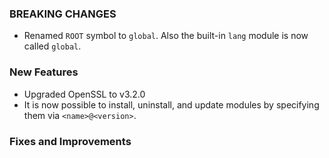 ### BREAKING CHANGES

- Renamed `ROOT` symbol to `global`. Also the built-in `lang` module is now called `global`.

### New Features

- Upgraded OpenSSL to v3.2.0
- It is now possible to install, uninstall, and update modules by specifying them via `<name>@<version>`.


### Fixes and Improvements


